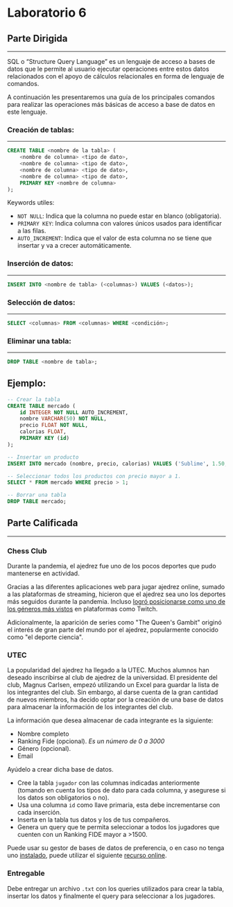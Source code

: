 # Laboratorio 6
## Parte Dirigida
---
SQL o “Structure Query Language” es un lenguaje de acceso a bases de datos que le permite al usuario ejecutar operaciones entre estos datos relacionados con el apoyo de cálculos relacionales en forma de lenguaje de comandos.

A continuación les presentaremos una guía de los principales comandos para realizar las operaciones más básicas de acceso a base de datos en este lenguaje.

### Creación de tablas:
---
```sql
CREATE TABLE <nombre de la tabla> (
    <nombre de columna> <tipo de dato>,
    <nombre de columna> <tipo de dato>,
    <nombre de columna> <tipo de dato>,
    <nombre de columna> <tipo de dato>,
    PRIMARY KEY <nombre de columna>
);
```

Keywords utiles:
- ```NOT NULL```: Indica que la columna no puede estar en blanco (obligatoria).
- ```PRIMARY KEY```: Indica columna con valores únicos usados para identificar a las filas.
- ```AUTO_INCREMENT```: Indica que el valor de esta columna no se tiene que insertar y va a crecer automáticamente.


### Inserción de datos:
---
```sql
INSERT INTO <nombre de tabla> (<columnas>) VALUES (<datos>);
```

### Selección de datos:
---
```sql
SELECT <columnas> FROM <columnas> WHERE <condición>;
```

### Eliminar una tabla:
---
```sql
DROP TABLE <nombre de tabla>;
```

## Ejemplo:

```sql
-- Crear la tabla
CREATE TABLE mercado (
    id INTEGER NOT NULL AUTO_INCREMENT,
    nombre VARCHAR(50) NOT NULL,
    precio FLOAT NOT NULL,
    calorias FLOAT,
    PRIMARY KEY (id)
);

-- Insertar un producto
INSERT INTO mercado (nombre, precio, calorias) VALUES ('Sublime', 1.50, 166);

-- Seleccionar todos los productos con precio mayor a 1.
SELECT * FROM mercado WHERE precio > 1;

-- Borrar una tabla
DROP TABLE mercado;
```

## Parte Calificada
---

### Chess Club

Durante la pandemia, el ajedrez fue uno de los pocos deportes que pudo mantenerse en actividad.

Gracias a las diferentes aplicaciones web para jugar ajedrez online, sumado a las plataformas de streaming, hicieron que el ajedrez sea uno los deportes más seguidos durante la pandemia. Incluso [logró posicionarse como uno de los géneros más vistos](https://www.theverge.com/21292747/chess-twitch-games-viewership-stream-hikaru-nakamura) en plataformas como Twitch.

Adicionalmente, la aparición de series como "The Queen's Gambit" originó el interés de gran parte del mundo por el ajedrez, popularmente conocido como "el deporte ciencia".

### UTEC

La popularidad del ajedrez ha llegado a la UTEC. Muchos alumnos han deseado inscribirse al club de ajedrez de la universidad. El presidente del club, Magnus Carlsen, empezó utilizando un Excel para guardar la lista de los integrantes del club. Sin embargo, al darse cuenta de la gran cantidad de nuevos miembros, ha decido optar por la creación de una base de datos para almacenar la información de los integrantes del club.

La información que desea almacenar de cada integrante es la siguiente:

- Nombre completo
- Ranking Fide (opcional). *Es un número de 0 a 3000*
- Género (opcional).
- Email

Ayúdelo a crear dicha base de datos.

- Cree la tabla `jugador` con las columnas indicadas anteriormente (tomando en cuenta los tipos de dato para cada columna, y asegurese si los datos son obligatorios o no).
- Usa una columna `id` como llave primaria, esta debe incrementarse con cada inserción.
- Inserta en la tabla tus datos y los de tus compañeros.
- Genera un query que te permita seleccionar a todos los jugadores que cuenten con un Ranking FIDE mayor a >1500.

Puede usar su gestor de bases de datos de preferencia, o en caso no tenga uno [instalado](https://www.mysql.com/downloads/), puede utilizar el siguiente [recurso online](https://extendsclass.com/mysql-online.html).

### Entregable

Debe entregar un archivo `.txt` con los queries utilizados para crear la tabla, insertar los datos y finalmente el query para seleccionar a los jugadores.
